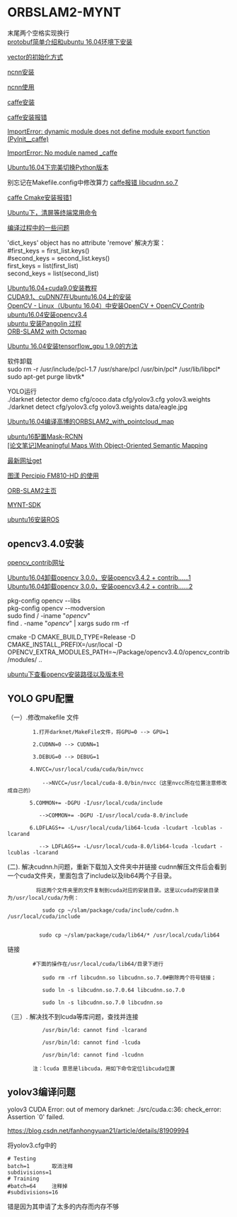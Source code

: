 # ORBSLAM2-MYNT

末尾两个空格实现换行  
[protobuf简单介绍和ubuntu 16.04环境下安装](https://blog.csdn.net/kdchxue/article/details/81046192)   

[vector的初始化方式](https://blog.csdn.net/qq_28584889/article/details/83654318)  

[ncnn安装](https://github.com/Tencent/ncnn/wiki/how-to-build#build-for-linux-x86)  

[ncnn使用](https://github.com/Ewenwan/MVision/tree/master/CNN/HighPerformanceComputing/example)  

[caffe安装](https://www.cnblogs.com/xuanxufeng/p/6150593.html)  

[caffe安装报错](https://www.cnblogs.com/haiyang21/p/10214278.html)  

[ImportError: dynamic module does not define module export function (PyInit__caffe)](https://blog.csdn.net/qq_35759574/article/details/83750766)  

[ImportError: No module named _caffe](https://blog.csdn.net/weixin_41803041/article/details/79495617)  

[Ubuntu16.04下完美切换Python版本](https://blog.csdn.net/beijiu5854/article/details/77897767)

别忘记在Makefile.config中修改算力
[caffe报错 libcudnn.so.7](https://blog.csdn.net/sinat_23619409/article/details/85047788)  

[caffe Cmake安装报错1](https://blog.csdn.net/qq_42189368/article/details/87252919)  

[Ubuntu下，清屏等终端常用命令](https://blog.csdn.net/gaojinshan/article/details/9314435)  

[编译过程中的一些问题](https://github.com/Ewenwan/ORB_SLAM2_SSD_Semantic/issues/2)  

'dict_keys' object has no attribute 'remove' 解决方案：  
#first_keys = first_list.keys()  
#second_keys = second_list.keys()  
first_keys = list(first_list)  
second_keys = list(second_list)  

[Ubuntu16.04+cuda9.0安装教程](https://www.cnblogs.com/iloveblog/p/7683349.html)  
[CUDA9.1、cuDNN7在Ubuntu16.04上的安装](https://blog.csdn.net/jonms/article/details/79318566)  
[OpenCV - Linux（Ubuntu 16.04）中安装OpenCV + OpenCV_Contrib](https://www.cnblogs.com/fx-blog/p/8213704.html)  
[ubuntu16.04安装opencv3.4](https://blog.csdn.net/u013066730/article/details/79411767)  
[ubuntu 安装Pangolin 过程](https://blog.csdn.net/u012986684/article/details/52860849)  
[ORB-SLAM2 with Octomap](https://blog.csdn.net/qq_27840681/article/details/80168678)  
  
[Ubuntu 16.04安装tensorflow_gpu 1.9.0的方法](https://blog.csdn.net/davidhopper/article/details/81206673)    
      
软件卸载  
sudo rm -r /usr/include/pcl-1.7 /usr/share/pcl /usr/bin/pcl* /usr/lib/libpcl*  
sudo apt-get purge libvtk*  
  
  
  

YOLO运行  
./darknet detector demo cfg/coco.data cfg/yolov3.cfg yolov3.weights  
./darknet detect cfg/yolov3.cfg yolov3.weights data/eagle.jpg  
  
    
      
[Ubuntu16.04编译高博的ORBSLAM2_with_pointcloud_map](https://blog.csdn.net/qq_25349629/article/details/88350374)  

  
[ubuntu16配置Mask-RCNN](https://www.cnblogs.com/herd/p/9364911.html)  
[[论文笔记]Meaningful Maps With Object-Oriented Semantic Mapping](https://blog.csdn.net/pikachu_777/article/details/84570980)  

[最新网址get](http://zlibz.com/)  

  
[图漾 Percipio FM810-HD 的使用](https://blog.csdn.net/learning_tortosie/article/details/80887896)  

[ORB-SLAM2主页](https://github.com/raulmur/ORB_SLAM2)  

[MYNT-SDK](https://slightech.github.io/MYNT-EYE-D-SDK/build_linux.html)  

[ubuntu16安装ROS](https://blog.csdn.net/tq08g2z/article/details/79209435)  

## opencv3.4.0安装  

[opencv_contrib网址](https://github.com/opencv/opencv_contrib)  

[Ubuntu16.04卸载opencv 3.0.0，安装opencv3.4.2 + contrib……1](https://blog.csdn.net/haoqimao_hard/article/details/82049565)  
[Ubuntu16.04卸载opencv 3.0.0，安装opencv3.4.2 + contrib……2](https://blog.csdn.net/cocoaqin/article/details/78163171)  


pkg-config opencv --libs  
pkg-config opencv --modversion  
sudo find / -iname "*opencv*"  
find . -name "*opencv*" | xargs sudo rm -rf  

cmake -D CMAKE_BUILD_TYPE=Release -D CMAKE_INSTALL_PREFIX=/usr/local -D OPENCV_EXTRA_MODULES_PATH=~/Package/opencv3.4.0/opencv_contrib/modules/ ..  

[ubuntu下查看opencv安装路径以及版本号](https://blog.csdn.net/xunan003/article/details/82144924)

## YOLO GPU配置
（一）.修改makefile 文件  

            1.打开darknet/MakeFile文件，将GPU=0 --> GPU=1

            2.CUDNN=0 --> CUDNN=1

            3.DEBUG=0 --> DEBUG=1

           4.NVCC=/usr/local/cuda/cuda/bin/nvcc

               -->NVCC=/usr/local/cuda-8.0/bin/nvcc（这里nvcc所在位置注意修改成自己的）

           5.COMMON+= -DGPU -I/usr/local/cuda/include

              -->COMMON+= -DGPU -I/usr/local/cuda-8.0/include

           6.LDFLAGS+= -L/usr/local/cuda/lib64-lcuda -lcudart -lcublas -lcarand

              --> LDFLAGS+= -L/usr/local/cuda-8.0/lib64-lcuda -lcudart -lcublas -lcarand



  (二). 解决cudnn.h问题，重新下载加入文件夹中并链接
 cudnn解压文件后会看到一个cuda文件夹，里面包含了include以及lib64两个子目录。

             将这两个文件夹里的文件复制到cuda对应的安装目录。这里以cuda的安装目录为/usr/local/cuda/为例：

               sudo cp ~/slam/package/cuda/include/cudnn.h /usr/local/cuda/include


              sudo cp ~/slam/package/cuda/lib64/* /usr/local/cuda/lib64

链接

            #下面的操作在/usr/local/cuda/lib64/目录下进行

               sudo rm -rf libcudnn.so libcudnn.so.7.0#删除两个符号链接；

               sudo ln -s libcudnn.so.7.0.64 libcudnn.so.7.0

               sudo ln -s libcudnn.so.7.0 libcudnn.so




（三）. 解决找不到lcuda等库问题，查找并连接  

               /usr/bin/ld: cannot find -lcarand

               /usr/bin/ld: cannot find -lcuda

               /usr/bin/ld: cannot find -lcudnn

            注：lcuda 意思是libcuda，用如下命令定位libcuda位置  



## yolov3编译问题

yolov3 CUDA Error: out of memory darknet: ./src/cuda.c:36: check_error: Assertion `0' failed.

https://blog.csdn.net/fanhongyuan21/article/details/81909994

将yolov3.cfg中的

    # Testing
    batch=1       取消注释
    subdivisions=1
    # Training
    #batch=64     注释掉
    #subdivisions=16

错是因为其申请了太多的内存而内存不够
